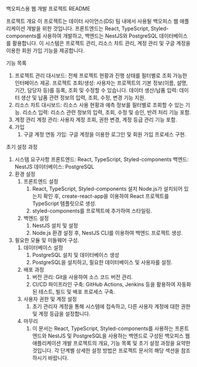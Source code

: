 백오피스용 웹 개발 프로젝트 README

프로젝트 개요
이 프로젝트는 데이터 사이언스(DS) 팀 내에서 사용될 백오피스 웹 애플리케이션 개발을 위한 것입니다. 프론트엔드는 React, TypeScript, Styled-components를 사용하여 개발하고, 백엔드는 NestJS와 PostgreSQL 데이터베이스를 활용합니다. 이 시스템은 프로젝트 관리, 리소스 차트 관리, 계정 관리 및 구글 계정을 이용한 회원 가입 기능을 제공합니다.

기능 목록

1. 프로젝트 관리
   대시보드: 전체 프로젝트 현황과 진행 상태를 필터별로 조회 가능한 인터페이스 제공.
   프로젝트 조회/생성: 사용자는 프로젝트의 기본 정보(이름, 설명, 기간, 담당자 등)를 등록, 조회 및 수정할 수 있습니다.
   데이터 생산/납품 입력: 데이터 생산 및 납품 관련 정보의 입력, 조회, 수정, 변경 기능 지원.
2. 리소스 차트
   대시보드: 리소스 사용 현황과 예측 정보를 필터별로 조회할 수 있는 기능.
   리소스 입력: 리소스 관련 정보의 입력, 조회, 수정 및 승인, 반려 처리 기능 포함.
3. 계정 관리
   계정 관리: 사용자 계정 조회, 권한 변경, 계정 등급 관리 기능 포함.
4. 가입
   1. 구글 계정 연동 가입: 구글 계정을 이용한 로그인 및 회원 가입 프로세스 구현.

초기 설정 과정

1. 시스템 요구사항
   프론트엔드: React, TypeScript, Styled-components
   백엔드: NestJS
   데이터베이스: PostgreSQL
2. 환경 설정
   1. 프론트엔드 설정
      1. React, TypeScript, Styled-components 설치
         Node.js가 설치되어 있는지 확인 후, create-react-app을 이용하여 React 프로젝트를 TypeScript 템플릿으로 생성.
      2. styled-components를 프로젝트에 추가하여 스타일링.
   2. 백엔드 설정
      1. NestJS 설치 및 설정
      2. Node.js 환경 설정 후, NestJS CLI를 이용하여 백엔드 프로젝트 생성.
3. 필요한 모듈 및 미들웨어 구성.
   1. 데이터베이스 설정
      1. PostgreSQL 설치 및 데이터베이스 생성
      2. PostgreSQL을 설치하고, 필요한 데이터베이스 및 사용자를 설정.
   2. 배포 과정
      1. 버전 관리: Git을 사용하여 소스 코드 버전 관리.
      2. CI/CD 파이프라인 구축: GitHub Actions, Jenkins 등을 활용하여 자동화된 테스트, 빌드 및 배포 프로세스 구축.
   3. 사용자 권한 및 계정 설정
      1. 초기 관리자 계정을 통해 시스템에 접속하고, 다른 사용자 계정에 대한 권한 및 계정 등급을 설정합니다.
   4. 마무리
      1. 이 문서는 React, TypeScript, Styled-components를 사용하는 프론트엔드와 NestJS 및 PostgreSQL을 사용하는 백엔드로 구성된 백오피스 웹 애플리케이션 개발 프로젝트의 개요, 기능 목록 및 초기 설정 과정을 요약한 것입니다. 각 단계별 상세한 설정 방법은 프로젝트 문서의 해당 섹션을 참조하시기 바랍니다.

